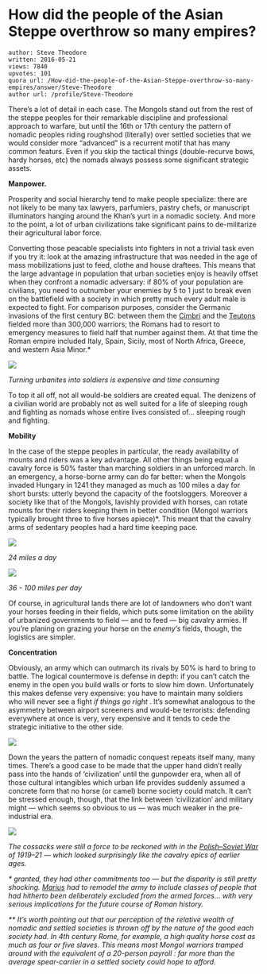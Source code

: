 # How did the people of the Asian Steppe overthrow so many empires?

	author: Steve Theodore
	written: 2016-05-21
	views: 7840
	upvotes: 101
	quora url: /How-did-the-people-of-the-Asian-Steppe-overthrow-so-many-empires/answer/Steve-Theodore
	author url: /profile/Steve-Theodore


There’s a lot of detail in each case. The Mongols stand out from the rest of the steppe peoples for their remarkable discipline and professional approach to warfare, but until the 16th or 17th century the pattern of nomadic peoples riding roughshod (literally) over settled societies that we would consider more “advanced” is a recurrent motif that has many common featurs. Even if you skip the tactical things (double-recurve bows, hardy horses, etc) the nomads always possess some significant strategic assets.

__Manpower.__ 

Prosperity and social hierarchy tend to make people specialize: there are not likely to be many tax lawyers, parfumiers, pastry chefs, or manuscript illuminators hanging around the Khan’s yurt in a nomadic society. And more to the point, a lot of urban civilizations take significant pains to de-militarize their agricultural labor force.

Converting those peacable specialists into fighters in not a trivial task even if you try it: look at the amazing infrastructure that was needed in the age of mass mobilizations just to feed, clothe and house draftees. This means that the large advantage in population that urban societies enjoy is heavily offset when they confront a nomadic adversary: if 80% of your population are civilians, you need to outnumber your enemies by 5 to 1 just to break even on the battlefield with a society in which pretty much every adult male is expected to fight. For comparison purposes, consider the Germanic invasions of the first century BC: between them the [Cimbri](https://en.wikipedia.org/wiki/Cimbri) and the [Teutons](https://en.wikipedia.org/wiki/Teutons) fielded more than 300,000 warriors; the Romans had to resort to emergency measures to field half that number against them. At that time the Roman empire included Italy, Spain, Sicily, most of North Africa, Greece, and western Asia Minor.*

![](https://qph.fs.quoracdn.net/main-qimg-4afb050b5a5b77386dc6c28364345399-c)

_Turning urbanites into soldiers is expensive and time consuming_ 

To top it all off, not all would-be soldiers are created equal. The denizens of a civilian world are probably not as well suited for a life of sleeping rough and fighting as nomads whose entire lives consisted of… sleeping rough and fighting.

__Mobility__ 

In the case of the steppe peoples in particular, the ready availability of mounts and riders was a key advantage. All other things being equal a cavalry force is 50% faster than marching soldiers in an unforced march. In an emergency, a horse-borne army can do far better: when the Mongols invaded Hungary in 1241 they managed as much as 100 miles a day for short bursts: utterly beyond the capacity of the footsloggers. Moreover a society like that of the Mongols, lavishly provided with horses, can rotate mounts for their riders keeping them in better condition (Mongol warriors typically brought three to five horses apiece)*. This meant that the cavalry arms of sedentary peoples had a hard time keeping pace.

![](https://qph.fs.quoracdn.net/main-qimg-7e67a744a4f6f8575dff9fccd388f172-c)

_24 miles a day_ 

![](https://qph.fs.quoracdn.net/main-qimg-a0908eabb75e408abe755f7a961fba7d-c)

_36 - 100 miles per day_ 

Of course, in agricultural lands there are lot of landowners who don’t want your horses feeding in their fields, which puts some limitation on the ability of urbanized governments to field — and to feed — big cavalry armies. If you’re planing on grazing your horse on the _enemy’s_  fields, though, the logistics are simpler.

__Concentration__ 

Obviously, an army which can outmarch its rivals by 50% is hard to bring to battle. The logical countermove is defense in depth: if you can’t catch the enemy in the open you build walls or forts to slow him down. Unfortunately this makes defense very expensive: you have to maintain many soldiers who will never see a fight _if things go right_ . It’s somewhat analogous to the asymmetry between airport screeners and would-be terrorists: defending everywhere at once is very, very expensive and it tends to cede the strategic initiative to the other side.

![](https://qph.fs.quoracdn.net/main-qimg-65e5aa4a05f5fb17b33bb92c6d8cd0be-c)

Down the years the pattern of nomadic conquest repeats itself many, many times. There’s a good case to be made that the upper hand didn’t really pass into the hands of ‘civilization’ until the gunpowder era, when all of those cultural intangibles which urban life provides suddenly assumed a concrete form that no horse (or camel) borne society could match. It can’t be stressed enough, though, that the link between ‘civilization’ and military might — which seems so obvious to us — was much weaker in the pre-industrial era.

![](https://qph.fs.quoracdn.net/main-qimg-6eba95c897d0cb47732565e154186de4-c)

_The cossacks were still a force to be reckoned with in the_ _[Polish–Soviet War](https://en.wikipedia.org/wiki/Polish%E2%80%93Soviet_War)_ _of 1919–21 — which looked surprisingly like the cavalry epics of earlier ages._ 



_* granted, they had other commitments too — but the disparity is still pretty shocking._ _[Marius](https://en.wikipedia.org/wiki/Marian_reforms)_ _had to remodel the army to include classes of people that had hitherto been deliberately excluded from the armed forces… with very serious implications for the future course of Roman history._ 

_** It’s worth pointing out that our perception of the relative wealth of nomadic and settled societies is thrown off by the nature of the good each society had. In 4th century Rome, for example, a high quality horse cost as much as four or five slaves. This means most Mongol warriors tramped around with the equivalent of a 20-person payroll : far more than the average spear-carrier in a settled society could hope to afford._ 

